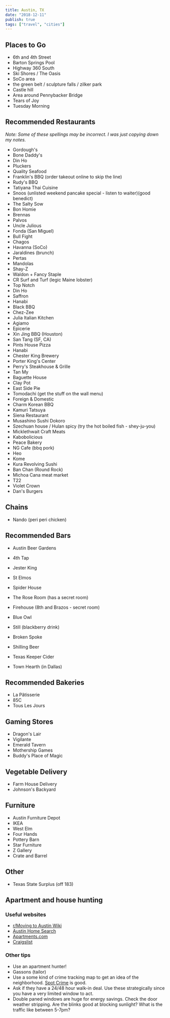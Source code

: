 ```yaml
---
title: Austin, TX
date: "2018-12-11"
publish: true
tags: ["travel", "cities"]
---
```


## Places to Go

- 6th and 4th Street
- Barton Springs Pool
- Highway 360 South
- Ski Shores / The Oasis
- SoCo area
- the green belt / sculpture falls / zilker park
- Castle hill
- Area around Pennybacker Bridge
- Tears of Joy
- Tuesday Morning

## Recommended Restaurants

*Note: Some of these spellings may be incorrect. I was just copying down my notes.*

- Gordough's
- Bone Daddy's
- Din Ho
- Pluckers
- Quality Seafood
- Franklin's BBQ (order takeout online to skip the line)
- Rudy's BBQ
- Tatiyana Thai Cuisine
- Snoos (unlisted weekend pancake special - listen to waiter)(good benedict)
- The Salty Sow
- Bon Homie
- Brennas
- Palvos
- Uncle Julious
- Fonda (San Miguel)
- Bull Fight
- Chagos
- Havanna (SoCo)
- Jaraldines (brunch)
- Pertas
- Mandolas
- Shay-Z
- Waldon + Fancy Staple
- CR Surf and Turf (legic Maine lobster)
- Top Notch
- Din Ho
- Saffron
- Hanabi
- Black BBQ
- Chez-Zee
- Julia Italian Kitchen
- Agiamo
- Epicerie
- Xin Jing BBQ (Houston)
- San Tang (SF, CA)
- Pints House Pizza
- Hanabi
- Chester King Brewery
- Porter King's Center
- Perry's Steakhouse & Grille
- Tan My
- Baguette House
- Clay Pot
- East Side Pie
- Tomodachi (get the stuff on the wall menu)
- Foreign & Domestic
- Charm Korean BBQ
- Kamuri Tatsuya
- Siena Restaurant
- Musashino Sushi Dokoro
- Szechuan house / Hulan spicy (try the hot boiled fish - shey-ju-you)
- Micklethwait Craft Meats
- Kabobolicious
- Peace Bakery
- NG Cafe (bbq pork)
- Heo
- Kome
- Kura Revolving Sushi
- Ban Chan (Round Rock)
- Michoa Cana meat market
- T22
- Violet Crown
- Dan's Burgers

## Chains

- Nando (peri peri chicken)

## Recommended Bars

- Austin Beer Gardens
- 4th Tap
- Jester King
- St Elmos
- Spider House
- The Rose Room (has a secret room)
- Firehouse (8th and Brazos - secret room)
- Blue Owl
- Still (blackberry drink)
- Broken Spoke
- Shilling Beer
- Texas Keeper Cider

- Town Hearth (in Dallas)

## Recommended Bakeries

- La Pâtisserie
- 85C
- Tous Les Jours

## Gaming Stores

- Dragon's Lair
- Vigilante
- Emerald Tavern
- Mothership Games
- Buddy's Place of Magic

## Vegetable Delivery

- Farm House Delivery
- Johnson's Backyard

## Furniture

- Austin Furniture Depot
- IKEA
- West Elm
- Four Hands
- Pottery Barn
- Star Furniture
- Z Gallery
- Crate and Barrel

## Other

- Texas State Surplus (off 183)

## Apartment and house hunting

### Useful websites

- [r/Moving to Austin Wiki](https://www.reddit.com/r/Austin/wiki/movingtoaustin)
- [Austin Home Search](https://austinhomesearch.com/)
- [Apartments.com](https://apartments.com)
- [Craigslist](https://austin.craigslist.org/)

### Other tips

- Use an apartment hunter!
- Gassons (tailor)
- Use a some kind of crime tracking map to get an idea of the neighborhood. [Spot Crime](https://spotcrime.com) is good.
- Ask if they have a 24/48 hour walk-in deal. Use these strategically since you have a very limited window to act.
- Double paned windows are huge for energy savings. Check the door weather stripping. Are the blinks good at blocking sunlight? What is the traffic like between 5-7pm?
